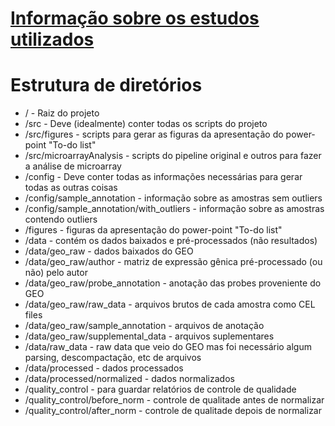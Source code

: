 # [Informação sobre os estudos utilizados](StudyInfo.md)
# Estrutura de diretórios

- / - Raiz do projeto
- /src - Deve (idealmente) conter todas os scripts do projeto
- /src/figures - scripts para gerar as figuras da apresentação do power-point "To-do list"
- /src/microarrayAnalysis -  scripts do pipeline original e outros para fazer a análise de microarray
- /config - Deve conter todas as informações necessárias para gerar todas as outras coisas
- /config/sample_annotation - informação sobre as amostras sem outliers
- /config/sample_annotation/with_outliers - informação sobre as amostras contendo outliers
- /figures - figuras da apresentação do power-point "To-do list"
- /data - contém os dados baixados e pré-processados (não resultados)
- /data/geo_raw - dados baixados do GEO
- /data/geo_raw/author - matriz de expressão gênica pré-processado (ou não) pelo autor
- /data/geo_raw/probe_annotation - anotação das probes proveniente do GEO
- /data/geo_raw/raw_data - arquivos brutos de cada amostra como CEL files
- /data/geo_raw/sample_annotation - arquivos de anotação
- /data/geo_raw/supplemental_data - arquivos suplementares
- /data/raw_data - raw data que veio do GEO mas foi necessário algum parsing, descompactação, etc de arquivos
- /data/processed - dados processados
- /data/processed/normalized - dados normalizados
- /quality_control - para guardar relatórios de controle de qualidade
- /quality_control/before_norm - controle de qualitade antes de normalizar
- /quality_control/after_norm - controle de qualitade depois de normalizar

